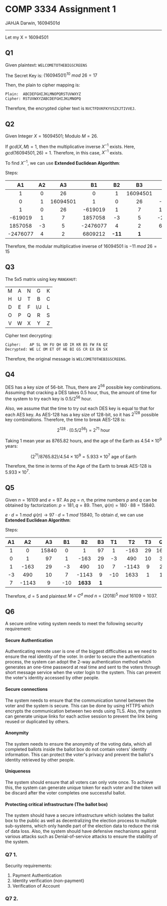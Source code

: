 # COMP 3334 Assignment 1

JAHJA Darwin, 16094501d

---

Let my X = 16094501

## Q1

Given plaintext: `WELCOMETOTHEBIGSCREENS`

The Secret Key is: $(16094501)^{10}\ mod \ 26 = 17$

Then, the plain to cipher mapping is:

```tex
Plain:  ABCDEFGHIJKLMNOPQRSTUVWXYZ
Cipher: RSTUVWXYZABCDEFGHIJKLMNOPQ
```

Therefore, the encrypted cipher text is `NVCTFDVKFKYVSZXJTIVVEJ`.

## Q2

Given Integer $X = 16094501$; Modulo $M = 26$.

If $gcd(X, M) = 1$, then the multiplicative inverse $X^{-1}$ exists. Here, $gcd(16094501, 26) = 1$. Therefore, in this case, $X^{-1}$ exists.

To find $X^{-1}$, we can use **Extended Euclidean Algorithm**:

Steps:

|    A1    | A2 |    A3    |    B1    |  B2 |    B3    |    T1    |  T2 | T3 |    Q   |
|:--------:|:--:|:--------:|:--------:|:---:|:--------:|:--------:|:---:|:--:|:------:|
|     1    |  0 |    26    |     0    |  1  | 16094501 |     1    |  0  | 26 |    0   |
|     0    |  1 | 16094501 |     1    |  0  |    26    |  -619019 |  1  |  7 | 619019 |
|     1    |  0 |    26    |  -619019 |  1  |     7    |  1857058 |  -3 |  5 |    3   |
|  -619019 |  1 |     7    |  1857058 |  -3 |     5    | -2476077 |  4  |  2 |    1   |
|  1857058 | -3 |     5    | -2476077 |  4  |     2    |  6809212 | -11 |  1 |    2   |
| -2476077 |  4 |     2    |  6809212 | **-11** |**1** |          |     |    |        |

Therefore, the modular multiplicative inverse of 16094501 is $-11 \ mod \ 26 = 15$

## Q3

The 5x5 matrix using key `MANGKHUT`: 

|   |   |   |     |   |
|:-:|:-:|:-:|:---:|:-:|
| M | A | N |  G  | K |
| H | U | T |  B  | C |
| D | E | F | I/J | L |
| O | P | Q |  R  | S |
| V | W | X |  Y  | Z |

Cipher text decrypting: 

```tex
Cipher:    AP SL VH FU QH UD IR KR BS FW FA QZ 
Decrypted: WE LC OM ET OT HE BI GS CR EX EN SX
```

Therefore, the original message is `WELCOMETOTHEBIGSCREENS`.

## Q4

DES has a key size of 56-bit. Thus, there are $2^{56}$ possible key combinations. Assuming that cracking a DES takes 0.5 hour, thus, the amount of time for the system to try each key is $0.5 / 2^{56}$ hour.

Also, we assume that the time to try out each DES key is equal to that for each AES key. As AES-128 has a key size of 128-bit, so it has $2^{128}$ possible key combinations. Therefore, the time to break AES-128 is:

$$
2^{128}\cdot (0.5 / 2^{56}) = 2^{71}\ \text{hour} 
$$

Taking 1 mean year as $8765.82$ hours, and the age of the Earth as $4.54\times 10^{9}$ years:

$$
(2^{71} / 8765.82) / 4.54\times 10^{9} = 5.933\times 10^{7}\ \text{age of Earth}
$$

Therefore, the time in terms of the Age of the Earth to break AES-128 is $5.933\times 10^{7}$.

## Q5

Given $n = 16109$ and $e = 97$. As $pq = n$, the prime numbers $p$ and $q$ can be obtained by factorization: $p = 181, q = 89$. Then, $\psi(n) = 180 \cdot 88 = 15840$.

$e\cdot d = 1\ mod \ \psi(n)\to 97\cdot d = 1\ mod \ 15840$, To obtain $d$, we can use **Extended Euclidean Algorithm**:

Steps:

| A1 |   A2  |   A3  |  B1 |   B2  | B3 |  T1 |   T2  | T3 |  Q  |
|:--:|:-----:|:-----:|:---:|:-----:|:--:|:---:|:-----:|:--:|:---:|
|  1 |   0   | 15840 |  0  |   1   | 97 |  1  |  -163 | 29 | 163 |
|  0 |   1   |   97  |  1  |  -163 | 29 |  -3 |  490  | 10 |  3  |
|  1 |  -163 |   29  |  -3 |  490  | 10 |  7  | -1143 |  9 |  2  |
| -3 |  490  |   10  |  7  | -1143 |  9 | -10 |  1633 |  1 |  1  |
|  7 | -1143 |   9   | -10 |**1633**|**1**|   |       |    |     |

Therefore, $d = 5$ and plaintext $M = C^d\ mod\ n = (2018)^{5}\ mod\ 16109 = 1037$.

## Q6

A secure online voting system needs to meet the following security requirement:

#### Secure Authentication

Authenticating remote user is one of the biggest difficulties as we need to ensure the real identity of the voter. In order to secure the authentication process, the system can adopt the 2-way authentication method which generates an one-time password at real time and sent to the voters through short message service when the voter login to the system. This can prevent the voter's identity accessed by other people.

#### Secure connections

The system needs to ensure that the communication tunnel between the voter and the system is secure. This can be done by using HTTPS which encrypts the communication between two ends using TLS. Also, the system can generate unique links for each active session to prevent the link being reused or duplicated by others.

#### Anonymity

The system needs to ensure the anonymity of the voting data, which all completed ballots inside the ballot box do not contain voters' identity information. This can protect the voter's privacy and prevent the ballot's identity retrieved by other people.

#### Uniqueness

The system should ensure that all voters can only vote once. To achieve this, the system can generate unique token for each voter and the token will be discard after the voter completes one successful ballot.


#### Protecting critical infrastructure (The ballot box)

The system should have a secure infrastructure which isolates the ballot box to the public as well as decentralizing the election process to multiple sub-systems, which only handle part of the election data to reduce the risk of data loss. Also, the system should have defensive mechanisms against various attacks such as Denial-of-service attacks to ensure the stability of the system.

### Q7 1. 

Security requirements:

1. Payment Authentication
2. Identity verification (non-payment)
3. Verification of Account

### Q7 2.

